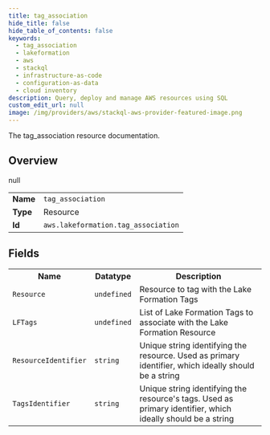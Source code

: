 ```yaml
---
title: tag_association
hide_title: false
hide_table_of_contents: false
keywords:
  - tag_association
  - lakeformation
  - aws
  - stackql
  - infrastructure-as-code
  - configuration-as-data
  - cloud inventory
description: Query, deploy and manage AWS resources using SQL
custom_edit_url: null
image: /img/providers/aws/stackql-aws-provider-featured-image.png
---
```

The tag_association resource documentation.

## Overview
<table><tbody>
<tr><td><b>Name</b></td><td><code>tag_association</code></td></tr>
<tr><td><b>Type</b></td><td>Resource</td></tr>
null
<tr><td><b>Id</b></td><td><code>aws.lakeformation.tag_association</code></td></tr>
</tbody></table>

## Fields
<table><tbody>
<tr><th>Name</th><th>Datatype</th><th>Description</th></tr>
<tr><td><code>Resource</code></td><td><code>undefined</code></td><td>Resource to tag with the Lake Formation Tags</td></tr><tr><td><code>LFTags</code></td><td><code>undefined</code></td><td>List of Lake Formation Tags to associate with the Lake Formation Resource</td></tr><tr><td><code>ResourceIdentifier</code></td><td><code>string</code></td><td>Unique string identifying the resource. Used as primary identifier, which ideally should be a string</td></tr><tr><td><code>TagsIdentifier</code></td><td><code>string</code></td><td>Unique string identifying the resource's tags. Used as primary identifier, which ideally should be a string</td></tr>
</tbody></table>